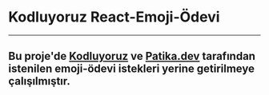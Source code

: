 #  **Kodluyoruz React-Emoji-Ödevi**

***


## Bu proje'de [Kodluyoruz](https://www.kodluyoruz.org/) ve [Patika.dev](https://www.patika.dev/tr) tarafından istenilen emoji-ödevi istekleri yerine getirilmeye çalışılmıştır.
